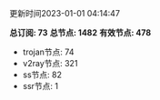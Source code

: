 更新时间2023-01-01 04:14:47

**总订阅: 73**
**总节点: 1482**
**有效节点: 478**
- trojan节点: 74
- v2ray节点: 321
- ss节点: 82
- ssr节点: 1
